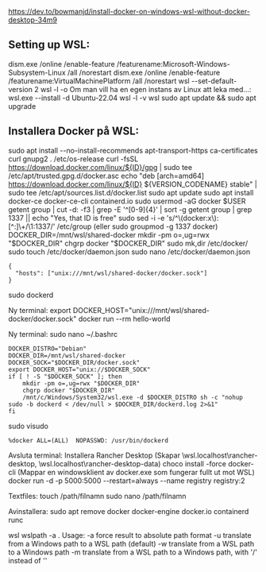 https://dev.to/bowmanjd/install-docker-on-windows-wsl-without-docker-desktop-34m9

## Setting up WSL:
dism.exe /online /enable-feature /featurename:Microsoft-Windows-Subsystem-Linux /all /norestart
dism.exe /online /enable-feature /featurename:VirtualMachinePlatform /all /norestart
wsl --set-default-version 2
wsl -l -o
Om man vill ha en egen instans av Linux att leka med...:
wsl.exe --install -d Ubuntu-22.04
wsl -l -v
wsl
sudo apt update && sudo apt upgrade

## Installera Docker på WSL:
sudo apt install --no-install-recommends apt-transport-https ca-certificates curl gnupg2
. /etc/os-release
curl -fsSL https://download.docker.com/linux/${ID}/gpg | sudo tee /etc/apt/trusted.gpg.d/docker.asc
echo "deb [arch=amd64] https://download.docker.com/linux/${ID} ${VERSION_CODENAME} stable" | sudo tee /etc/apt/sources.list.d/docker.list
sudo apt update
sudo apt install docker-ce docker-ce-cli containerd.io
sudo usermod -aG docker $USER
getent group | cut -d: -f3 | grep -E '^[0-9]{4}' | sort -g
getent group | grep 1337 || echo "Yes, that ID is free"
sudo sed -i -e 's/^\(docker:x\):[^:]\+/\1:1337/' /etc/group
(eller sudo groupmod -g 1337 docker)
DOCKER_DIR=/mnt/wsl/shared-docker
mkdir -pm o=,ug=rwx "$DOCKER_DIR"
chgrp docker "$DOCKER_DIR"
sudo mk,dir /etc/docker/
sudo touch /etc/docker/daemon.json
sudo nano /etc/docker/daemon.json
```
{
  "hosts": ["unix:///mnt/wsl/shared-docker/docker.sock"]
}
```

sudo dockerd

Ny terminal:
export DOCKER_HOST="unix:///mnt/wsl/shared-docker/docker.sock"
docker run --rm hello-world

Ny terminal:
sudo nano ~/.bashrc
```
DOCKER_DISTRO="Debian"
DOCKER_DIR=/mnt/wsl/shared-docker
DOCKER_SOCK="$DOCKER_DIR/docker.sock"
export DOCKER_HOST="unix://$DOCKER_SOCK"
if [ ! -S "$DOCKER_SOCK" ]; then
    mkdir -pm o=,ug=rwx "$DOCKER_DIR"
    chgrp docker "$DOCKER_DIR"
    /mnt/c/Windows/System32/wsl.exe -d $DOCKER_DISTRO sh -c "nohup sudo -b dockerd < /dev/null > $DOCKER_DIR/dockerd.log 2>&1"
fi
```

sudo visudo
```
%docker ALL=(ALL)  NOPASSWD: /usr/bin/dockerd
```
Avsluta terminal:
Installera Rancher Desktop (Skapar \\wsl.localhost\rancher-desktop, \\wsl.localhost\rancher-desktop-data)
choco install -force docker-cli (Mappar en windowsklient av docker.exe som fungerar fullt ut mot WSL)
docker run -d -p 5000:5000 --restart=always --name registry registry:2

Textfiles:
touch /path/filnamn
sudo nano /path/filnamn

Avinstallera:
sudo apt remove docker docker-engine docker.io containerd runc

wsl wslpath -a .
Usage:
    -a    force result to absolute path format
    -u    translate from a Windows path to a WSL path (default)
    -w    translate from a WSL path to a Windows path
    -m    translate from a WSL path to a Windows path, with '/' instead of '\'